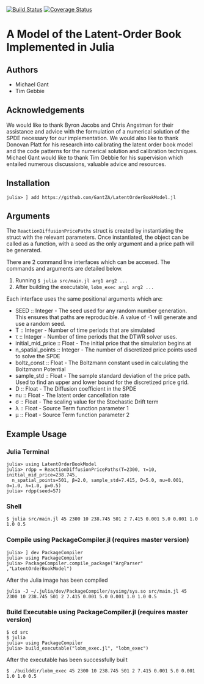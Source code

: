 [![Build Status](https://travis-ci.org/GantZA/LatentOrderBookModel.jl.svg?branch=master)](https://travis-ci.org/GantZA/LatentOrderBookModel.jl)
[![Coverage Status](https://coveralls.io/repos/github/GantZA/LatentOrderBookModel.jl/badge.svg?branch=master)](https://coveralls.io/github/GantZA/LatentOrderBookModel.jl?branch=master)

# A Model of the Latent-Order Book Implemented in Julia

## Authors
* Michael Gant
* Tim Gebbie

## Acknowledgements

We would like to thank Byron Jacobs and Chris Angstman for their assistance and advice with the formulation of a numerical solution of the SPDE necessary for our implementation. We would also like to thank Donovan Platt for his research into calibrating the latent order book model and the code patterns for the numerical solution and calibration techniques. Michael Gant would like to thank Tim Gebbie for his supervision which entailed numerous discussions, valuable advice and resources.


## Installation

```
julia> ] add https://github.com/GantZA/LatentOrderBookModel.jl
```

## Arguments

The `ReactionDiffusionPricePaths` struct is created by instantiating the struct with the relevant parameters. Once instantiated, the object can be called as a function, with a seed as the only argument and a price path will be generated.

There are 2 command line interfaces which can be accesed. The commands and arguments are detailed below.
1) Running `$ julia src/main.jl arg1 arg2 ...`
2) After building the executable, `lobm_exec arg1 arg2 ...`

Each interface uses the same positional arguments which are:
* SEED :: Integer - The seed used for any random number generation. This ensures that paths are reproducible. A value of -1 will generate and use a random seed.
* T :: Integer - Number of time periods that are simulated
* τ :: Integer - Number of time periods that the DTWR solver uses.
* initial_mid_price :: Float - The initial price that the simulation begins at
* n_spatial_points :: Integer - The number of discretized price points used to solve the SPDE
* boltz_const :: Float - The Boltzmann constant used in calculating the Boltzmann Potential
* sample_std :: Float - The sample standard deviation of the price path. Used to find an upper and lower bound for the discretized price grid.
* D :: Float - The Diffusion coefficient in the SPDE
* nu :: Float - The latent order cancellation rate
* σ :: Float - The scaling value for the Stochastic Drift term
* λ :: Float - Source Term function parameter 1
* μ :: Float - Source Term function parameter 2
## Example Usage

### Julia Terminal

```
julia> using LatentOrderBookModel
julia> rdpp = ReactionDiffusionPricePaths(T=2300, τ=10, initial_mid_price=238.745,
  n_spatial_points=501, β=2.0, sample_std=7.415, D=5.0, nu=0.001, σ=1.0, λ=1.0, μ=0.5)
julia> rdpp(seed=57)

```

### Shell
```
$ julia src/main.jl 45 2300 10 238.745 501 2 7.415 0.001 5.0 0.001 1.0 1.0 0.5
```

### Compile using PackageCompiler.jl (requires master version)

```
julia> ] dev PackageCompiler
julia> using PackageCompiler
julia> PackageCompiler.compile_package("ArgParser" ,"LatentOrderBookModel")

```
After the Julia image has been compiled
```
julia -J ~/.julia/dev/PackageCompiler/sysimg/sys.so src/main.jl 45 2300 10 238.745 501 2 7.415 0.001 5.0 0.001 1.0 1.0 0.5

```

### Build Executable using PackageCompiler.jl (requires master version)

```
$ cd src
$ julia
julia> using PackageCompiler
julia> build_executable("lobm_exec.jl", "lobm_exec")

```
After the executable has been successfully built
```
$ ./builddir/lobm_exec 45 2300 10 238.745 501 2 7.415 0.001 5.0 0.001 1.0 1.0 0.5
```
